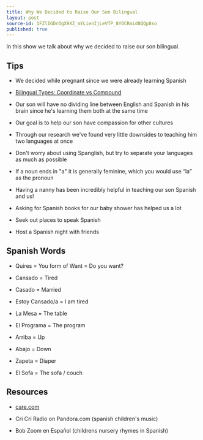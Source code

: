 ```yaml
---
title: Why We Decided to Raise Our Son Bilingual
layout: post
source-id: 1FZlIGDrOgX9XZ_mYLienIjLeVTP_8YOCRmid8QQp8so
published: true
---
```

In this show we talk about why we decided to raise our son bilingual.

## **Tips**

* We decided while pregnant since we were already learning Spanish

* [Bilingual Types: Coordinate vs Compound](https://www.onehourtranslation.com/translation/blog/being-bilingual-types-bilingualism)

* Our son will have no dividing line between English and Spanish in his brain since he's learning them both at the same time

* Our goal is to help our son have compassion for other cultures

* Through our research we've found very little downsides to teaching him two languages at once

* Don't worry about using Spanglish, but try to separate your languages as much as possible

* If a noun ends in "a" it is generally feminine, which you would use “la” as the pronoun

* Having a nanny has been incredibly helpful in teaching our son Spanish and us!

* Asking for Spanish books for our baby shower has helped us a lot

* Seek out places to speak Spanish

* Host a Spanish night with friends

## **Spanish Words**

* Quires = You form of Want = Do you want?

* Cansado = Tired

* Casado = Married

* Estoy Cansado/a = I am tired

* La Mesa = The table

* El Programa = The program

* Arriba = Up

* Abajo = Down

* Zapeta = Diaper

* El Sofa = The sofa / couch

## **Resources**

* [care.com](http://breakingespanol.com/3/care.com)

* Cri Cri Radio on Pandora.com (spanish children's music)

* Bob Zoom en Español (childrens nursery rhymes in Spanish)

